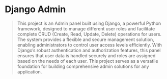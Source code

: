 # Django Admin

> This project is an Admin panel built using Django, a powerful Python framework, designed to manage different user roles and facilitate complete CRUD (Create, Read, Update, Delete) operations for users. The system provides a flexible and secure management solution, enabling administrators to control user access levels efficiently. With Django’s robust authentication and authorization features, this panel ensures that user data is handled securely and roles are assigned based on the needs of each user. This project serves as a versatile foundation for building comprehensive admin solutions for any application.